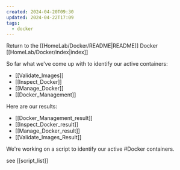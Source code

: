 ```yaml
---
created: 2024-04-20T09:30
updated: 2024-04-22T17:09
tags:
  - docker
---
```


Return to the [[HomeLab/Docker/README|README]]
Docker [[HomeLab/Docker/index|index]]

So far what we've come up with to identify our active containers:

- [[Validate_Images]]
- [[Inspect_Docker]]
- [[Manage_Docker]]
- [[Docker_Management]]

Here are our results:

- [[Docker_Management_result]]
- [[Inspect_Docker_result]]
- [[Manage_Docker_result]]
- [[Validate_Images_Result]]



We're working on a script to identify our active #Docker containers.

see [[script_list]]

